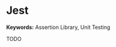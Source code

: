 # Jest

**Keywords:** Assertion Library, Unit Testing

<!--
https://github.com/correttojs/next-monorepo/tree/main/.jest

vscode-jest

"test": "jest",
"test:watch": "jest --watch",
"test:cov": "jest --coverage",
"test:debug": "node --inspect-brk -r tsconfig-paths/register -r ts-node/register node_modules/.bin/jest --runInBand",
"test:e2e": "jest --config ./test/jest-e2e.json"

"test": "yarn test:web && yarn test:wcl && yarn test:api",
"test:api": "jest -c jest.config.api.js",
"test:wcl": "jest -c jest.config.wcl.js",
"test:web": "jest -c jest.config.web.js",
-->

TODO

<!--
```sh
cat << EOF > ./jest.config.js
module.exports = {
  preset: 'ts-jest',
  testEnvironment: 'node',
}
EOF
```
-->
